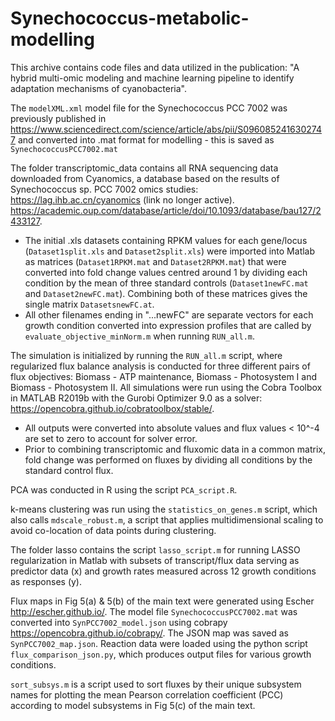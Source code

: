 # Synechococcus-metabolic-modelling  
This archive contains code files and data utilized in the publication: "A hybrid multi-omic modeling and machine learning pipeline to identify adaptation mechanisms of cyanobacteria".

The `modelXML.xml` model file for the Synechococcus PCC 7002 was previously published in https://www.sciencedirect.com/science/article/abs/pii/S0960852416302747
and converted into .mat format for modelling - this is saved as `SynechococcusPCC7002.mat`

The folder transcriptomic_data contains all RNA sequencing data downloaded from Cyanomics, a database based on the results of Synechococcus sp. PCC 7002 omics studies:
https://lag.ihb.ac.cn/cyanomics (link no longer active).
https://academic.oup.com/database/article/doi/10.1093/database/bau127/2433127.

 - The initial .xls datasets containing RPKM values for each gene/locus (`Dataset1split.xls` and `Dataset2split.xls`) were imported into     Matlab as matrices (`Dataset1RPKM.mat` and `Dataset2RPKM.mat`) that were converted into fold change values centred around 1 by dividing each condition by the mean of three standard controls (`Dataset1newFC.mat` and `Dataset2newFC.mat`). Combining both of these matrices gives the single matrix `DatasetsnewFC.at`.
 - All other filenames ending in "...newFC" are separate vectors for each growth condition converted into expression profiles that are called by `evaluate_objective_minNorm.m` when running `RUN_all.m`.
 
The simulation is initialized by running the `RUN_all.m` script, where regularized flux balance analysis is conducted for three different pairs of flux objectives: Biomass - ATP maintenance, Biomass - Photosystem I and Biomass - Photosystem II. All simulations were run using the Cobra Toolbox in MATLAB R2019b with the Gurobi Optimizer 9.0 as a solver:
https://opencobra.github.io/cobratoolbox/stable/.

- All outputs were converted into absolute values and flux values < 10^-4 are set to zero to account for solver error.
- Prior to combining transcriptomic and fluxomic data in a common matrix, fold change was performed on fluxes by dividing all conditions by the standard control flux.

PCA was conducted in R using the script `PCA_script.R`.

k-means clustering was run using the `statistics_on_genes.m` script, which also calls `mdscale_robust.m`, a script that applies multidimensional scaling to avoid co-location of data points during clustering.

The folder lasso contains the script `lasso_script.m` for running LASSO regularization in Matlab with subsets of transcript/flux data serving as predictor data (x) and growth rates measured across 12 growth conditions as responses (y).

Flux maps in Fig 5(a) & 5(b) of the main text were generated using Escher http://escher.github.io/.
The model file `SynechococcusPCC7002.mat` was converted into `SynPCC7002_model.json` using cobrapy https://opencobra.github.io/cobrapy/.
The JSON map was saved as `SynPCC7002_map.json`.
Reaction data were loaded using the python script `flux_comparison_json.py`, which produces output files for various growth conditions.

`sort_subsys.m` is a script used to sort fluxes by their unique subsystem names for plotting the mean Pearson correlation coefficient (PCC)  according to model subsystems in Fig 5(c) of the main text.







